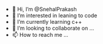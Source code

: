 - 👋 Hi, I’m @SnehalPrakash
- 👀 I’m interested in leaning to code
- 🌱 I’m currently learning c++
- 💞️ I’m looking to collaborate on ...
- 📫 How to reach me ...

<!---
SnehalPrakash/SnehalPrakash is a ✨ special ✨ repository because its `README.md` (this file) appears on your GitHub profile.
You can click the Preview link to take a look at your changes.
--->
